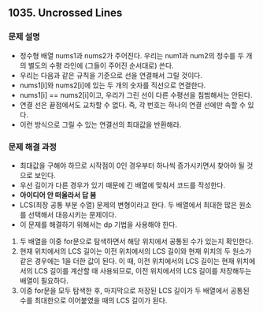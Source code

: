 ## 1035. Uncrossed Lines
### 문제 설명
- 정수형 배열 nums1과 nums2가 주어진다. 우리는 num1과 num2의 정수를 두 개의 별도의 수평 라인에 (그들이 주어진 순서대로) 쓴다.
- 우리는 다음과 같은 규칙을 기준으로 선을 연결해서 그릴 것이다.
- nums1[i]와 nums2[i]에 있는 두 개의 숫자를 직선으로 연결한다.
- nums1[i] == nums2[i]이고, 우리가 그린 선이 다른 수평선을 침범해서는 안된다.
- 연결 선은 끝점에서도 교차할 수 없다. 즉, 각 번호는 하나의 연결 선에만 속할 수 있다.
- 이런 방식으로 그릴 수 있는 연결선의 최대값을 반환해라.
​
### 문제 해결 과정
- 최대값을 구해야 하므로 시작점이 0인 경우부터 하나씩 증가시키면서 찾아야 될 것으로 보인다.
- 우선 길이가 다른 경우가 있기 때문에 긴 배열에 맞춰서 코드를 작성한다.
- **아이디어 안 떠올라서 답 봄**
- LCS(최장 공통 부분 수열) 문제의 변형이라고 한다. 두 배열에서 최대한 많은 원소를 선택해서 대응시키는 문제이다.
- 이 문제를 해결하기 위해서는 dp 기법을 사용해야 한다.
1. 두 배열을 이중 for문으로 탐색하면서 해당 위치에서 공통된 수가 있는지 확인한다.
2. 현재 위치에서의 LCS 길이는 이전 위치에서의 LCS 길이와 현재 위치의 두 원소가 같은 경우에는 1을 더한 값이 된다.  이 때, 이전 위치에서의 LCS 길이는 현재 위치에서의 LCS 길이를 계산할 때 사용되므로, 이전 위치에서의 LCS 길이를 저장해두는 배열이 필요하다.
3. 이중 for문을 모두 탐색한 후, 마지막으로 저장된 LCS 길이가 두 배열에서 공통된 수를 최대한으로 이어붙였을 때의 LCS 길이가 된다.